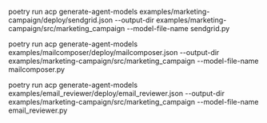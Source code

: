 poetry run acp generate-agent-models examples/marketing-campaign/deploy/sendgrid.json --output-dir examples/marketing-campaign/src/marketing_campaign --model-file-name sendgrid.py

poetry run acp generate-agent-models examples/mailcomposer/deploy/mailcomposer.json --output-dir examples/marketing-campaign/src/marketing_campaign --model-file-name mailcomposer.py

poetry run acp generate-agent-models examples/email_reviewer/deploy/email_reviewer.json --output-dir examples/marketing-campaign/src/marketing_campaign --model-file-name email_reviewer.py
